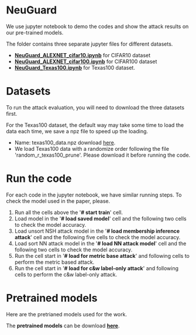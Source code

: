 # NeuGuard

We use jupyter notebook to demo the codes and show the attack results on our pre-trained models.

The folder contains three separate jupyter files for different datasets.

- **[NeuGuard_ALEXNET_cifar10.ipynb](./NeuGuard_ALEXNET_cifar10.ipynb)** for CIFAR10 dataset
- **[NeuGuard_ALEXNET_cifar100.ipynb](./NeuGuard_ALEXNET_cifar100.ipynb)** for CIFAR100 dataset
- **[NeuGuard_Texas100.ipynb](./NeuGuard_Texas100.ipynb)** for Texas100 dataset.


# Datasets
To run the attack evaluation, you will need to download the three datasets first.

For the Texas100 dataset, the default way may take some time to load the data each time, we save a npz file to speed up the loading. 
- Name: texas100_data.npz download [here](https://drive.google.com/file/d/1G9-oWyLqiSTDuB2ku6xYY7MVWOur6OOA/view?usp=sharing).
- We load Texas100 data with a randomize order following the file 'random_r_texas100_prune'. Please download it before running the code.



# Run the code

For each code in the jupyter notebook, we have similar running steps.
To check the model used in the paper, please.
1. Run all the cells above the '**# start train**' cell.
2. Load model in the '**# load saved model**' cell and the following two cells to check the model accuracy.
3. Load unsort NSH attack model in the '**# load membership inference attack**' cell and the following five cells to check the model accuracy.
4. Load sort NN attack model in the '**# load NN attack model**' cell and the following two cells to check the model accuracy.
5. Run the cell start in '**# load for metric base attack**' and following cells to perform the metric based attack.
6. Run the cell start in '**# load for c&w label-only attack**' and following cells to perform the c&w label-only attack.

# Pretrained models 

Here are the pretrianed models used for the work.

The **pretrained models** can be download **[here](https://drive.google.com/drive/folders/1qjPOpicHpCoKcdmL2Iko5f7P6ho5MrIq?usp=sharing)**.


